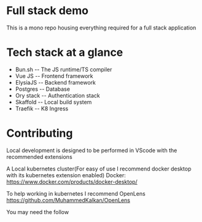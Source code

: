 # Full stack demo

This is a mono repo housing everything required for a full stack application

# Tech stack at a glance

- Bun.sh -- The JS runtime/TS compiler
- Vue JS -- Frontend framework
- ElysiaJS -- Backend framework
- Postgres -- Database
- Ory stack -- Authentication stack
- Skaffold -- Local build system
- Traefik -- K8 Ingress

# Contributing

Local development is designed to be performed in VScode with the recommended extensions

A Local kubernetes cluster(For easy of use I recommend docker desktop with its kubernetes extension enabled)
Docker: https://www.docker.com/products/docker-desktop/

To help working in kubernetes I recommend OpenLens
https://github.com/MuhammedKalkan/OpenLens

You may need the follow
